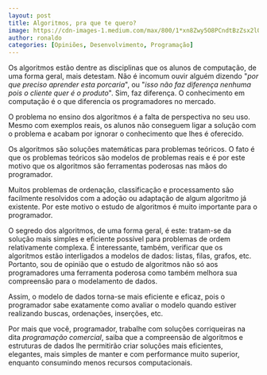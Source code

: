 ```yaml
---
layout: post
title: Algoritmos, pra que te quero?
image: https://cdn-images-1.medium.com/max/800/1*xn8Zwy5O8PCndtBzZsx2lQ.png
author: ronaldo
categories: [Opiniões, Desenvolvimento, Programação]
---
```


Os algoritmos estão dentre as disciplinas que os alunos de
computação, de uma forma geral, mais detestam. Não é incomum ouvir
alguém dizendo "*por que preciso aprender esta porcaria*", ou "*isso não
faz diferença nenhuma pois o cliente quer é o produto*". Sim, faz
diferença. O conhecimento em computação é o que diferencia os
programadores no mercado.

O problema no ensino dos algoritmos é a falta de perspectiva no seu uso.
Mesmo com exemplos reais, os alunos não conseguem ligar a solução com o
problema e acabam por ignorar o conhecimento que lhes é oferecido.

Os algoritmos são soluções matemáticas para problemas teóricos. O fato é
que os problemas teóricos são modelos de problemas reais e é por este
motivo que os algoritmos são ferramentas poderosas nas mãos do
programador.

Muitos problemas de ordenação, classificação e processamento são
facilmente resolvidos com a adoção ou adaptação de algum algoritmo já
existente. Por este motivo o estudo de algoritmos é muito importante
para o programador.

O segredo dos algoritmos, de uma forma geral, é este: tratam-se da
solução mais simples e eficiente possível para problemas de ordem
relativamente complexa. É interessante, também, verificar que os
algoritmos estão interligados a modelos de dados: listas, filas, grafos,
etc. Portanto, sou de opinião que o estudo de algoritmos não só aos
programadores uma ferramenta poderosa como também melhora sua
compreensão para o modelamento de dados.

Assim, o modelo de dados torna-se mais eficiente e eficaz, pois o
programador sabe exatamente como avaliar o modelo quando estiver
realizando buscas, ordenações, inserções, etc.

Por mais que você, programador, trabalhe com soluções corriqueiras na
dita *programação comercial*, saiba que a compreensão de algoritmos e
estruturas de dados lhe permitirão criar soluções mais eficientes,
elegantes, mais simples de manter e com performance muito superior,
enquanto consumindo menos recursos computacionais.
